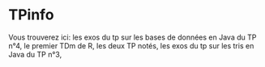 # TPinfo
Vous trouverez ici:
les exos du tp sur les bases de données en Java du TP n°4,
le premier TDm de R,
les deux TP notés,
les exos du tp sur les tris en Java du TP n°3,
